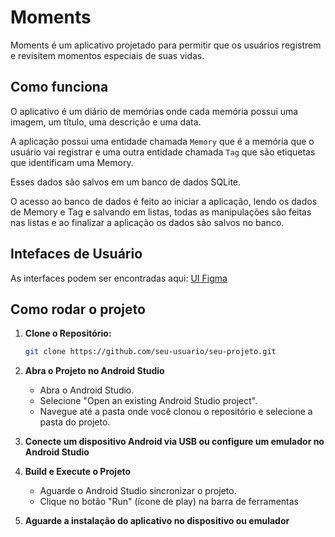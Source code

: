 # Moments
Moments é um aplicativo projetado para permitir que os usuários registrem e revisitem momentos especiais de suas vidas.

## Como funciona
O aplicativo é um diário de memórias onde cada memória possui uma imagem, um título, uma descrição e uma data.

A aplicação possui uma entidade chamada `Memory` que é a memória que o usuário vai registrar e uma outra entidade chamada `Tag` que são etiquetas que identificam uma Memory.

Esses dados são salvos em um banco de dados SQLite. 

O acesso ao banco de dados é feito ao iniciar a aplicação, lendo os dados de Memory e Tag e salvando em listas, todas as manipulações são feitas nas listas e ao finalizar a aplicação os dados são salvos no banco.

## Intefaces de Usuário
As interfaces podem ser encontradas aqui: [UI Figma](https://www.figma.com/file/8aXJch8VFjRCc2jfOBUZuH/Moments---Memory-Journal?type=design&node-id=0%3A1&mode=design&t=tM5XUphNjPb5yg7f-1)

## Como rodar o projeto
1. **Clone o Repositório:**
   ```bash
   git clone https://github.com/seu-usuario/seu-projeto.git

2. **Abra o Projeto no Android Studio**
   - Abra o Android Studio.
   - Selecione "Open an existing Android Studio project".
   - Navegue até a pasta onde você clonou o repositório e selecione a pasta do projeto.

3. **Conecte um dispositivo Android via USB ou configure um emulador no Android Studio**
4. **Build e Execute o Projeto**
   - Aguarde o Android Studio sincronizar o projeto.
   - Clique no botão "Run" (ícone de play) na barra de ferramentas

5. **Aguarde a instalação do aplicativo no dispositivo ou emulador**
